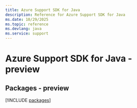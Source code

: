 ```yaml
---
title: Azure Support SDK for Java
description: Reference for Azure Support SDK for Java
ms.date: 10/29/2025
ms.topic: reference
ms.devlang: java
ms.service: support
---
```

# Azure Support SDK for Java - preview
## Packages - preview
[!INCLUDE [packages](support-index.md)]